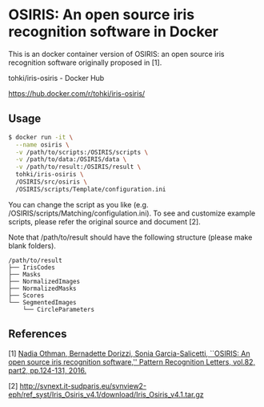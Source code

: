# OSIRIS: An open source iris recognition software in Docker

This is an docker container version of OSIRIS: an open source iris recognition software originally proposed in [1].

tohki/iris-osiris - Docker Hub

https://hub.docker.com/r/tohki/iris-osiris/

## Usage
```bash
$ docker run -it \
  --name osiris \
  -v /path/to/scripts:/OSIRIS/scripts \
  -v /path/to/data:/OSIRIS/data \
  -v /path/to/result:/OSIRIS/result \
  tohki/iris-osiris \
  /OSIRIS/src/osiris \
  /OSIRIS/scripts/Template/configuration.ini
```
You can change the script as you like (e.g.  /OSIRIS/scripts/Matching/configulation.ini).
To see and customize example scripts, please refer the original source and document [2].

Note that /path/to/result should have the following structure (please make blank folders).

```
/path/to/result
├── IrisCodes
├── Masks
├── NormalizedImages
├── NormalizedMasks
├── Scores
└── SegmentedImages
    └── CircleParameters
```

## References
[1] [Nadia Othman, Bernadette Dorizzi, Sonia Garcia-Salicetti, ``OSIRIS: An open source iris recognition software,'' Pattern Recognition Letters, vol.82, part2, pp.124-131, 2016.](https://www.sciencedirect.com/science/article/pii/S0167865515002986)

[2] http://svnext.it-sudparis.eu/svnview2-eph/ref_syst/Iris_Osiris_v4.1/download/Iris_Osiris_v4.1.tar.gz
